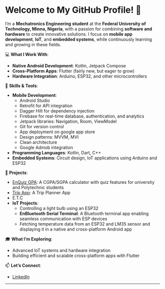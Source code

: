 # Welcome to My GitHub Profile! 👋  

I’m a **Mechatronics Engineering student** at the **Federal University of Technology, Minna, Nigeria**, with a passion for combining **software and hardware** to create innovative solutions. I focus on **mobile app development**, **IoT**, and **embedded systems**, while continuously learning and growing in these fields.  

💻 **What I Work With**:  
- **Native Android Development**: Kotlin, Jetpack Compose  
- **Cross-Platform Apps**: Flutter (fairly new, but eager to grow)  
- **Hardware Integration**: Arduino, ESP32, and other microcontrollers  

🔧 **Skills & Tools**:  
- **Mobile Development**:  
  - Android Studio  
  - Retrofit for API integration  
  - Dagger Hilt for dependency injection  
  - Firebase for real-time database, authentication, and analytics  
  - Jetpack libraries: Navigation, Room,  ViewModel  
  - Git for version control
  - App deployment on google app store
  - Design patterns: MVVM, MVI
  - Clean architecture
  - Google Admob integration
- **Programming Languages**: Kotlin, Dart, C++  
- **Embedded Systems**: Circuit design, IoT applications using Arduino and ESP32  
 

🚀 **Projects**:  
- [EnQuiz GPA](https://github.com/abduleneye/CGPA-SGPA-QuizApp/tree/addingCGPA_QUIZ_and_IMPROVING_UI/UX): A CGPA/SGPA calculator with quiz features for university and Polytechnic students  
- [Trip App](https://github.com/abduleneye/TripApp): A Trip Planner App
- E.T.C
- **IoT Projects**:  
  - Controlling a light bulb using an ESP32  
  - **EnBluetooth Serial Terminal**: A Bluetooth terminal app enabling seamless communication with ESP devices  
  - Fetching temperature data from an ESP32 and LM35 sensor and displaying it in a native and cross-platform Android app  

🎓 **What I’m Exploring**:  
- Advanced IoT systems and hardware integration  
- Building efficient and scalable cross-platform apps with Flutter  

📫 **Let’s Connect**:  
- [LinkedIn](https://www.linkedin.com/in/abdulhakeem-eneye-127b93274?utm_source=share&utm_campaign=share_via&utm_content=profile&utm_medium=android_app)  

---

<!--
**abduleneye/abduleneye** is a ✨ _special_ ✨ repository because its `README.md` (this file) appears on your GitHub profile.

Here are some ideas to get you started:

- 🔭 I’m currently working on ...
- 🌱 I’m currently learning ...
- 👯 I’m looking to collaborate on ...
- 🤔 I’m looking for help with ...
- 💬 Ask me about ...
- 📫 How to reach me: ...
- 😄 Pronouns: ...
- ⚡ Fun fact: ...
-->
